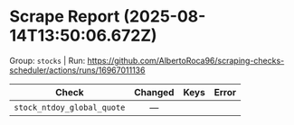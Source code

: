 # Scrape Report (2025-08-14T13:50:06.672Z)

Group: `stocks`  |  Run: https://github.com/AlbertoRoca96/scraping-checks-scheduler/actions/runs/16967011136

| Check | Changed | Keys | Error |
|---|:---:|:--|:--|
| `stock_ntdoy_global_quote` | — |  |  |
